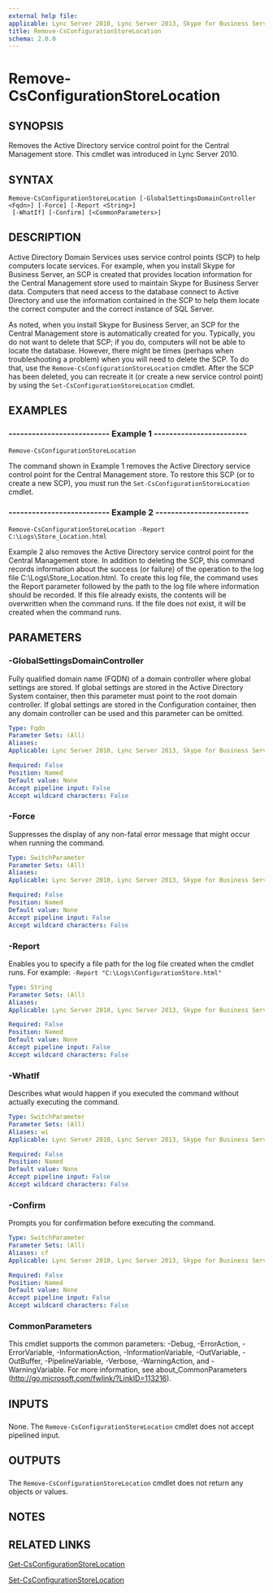 ```yaml
---
external help file: 
applicable: Lync Server 2010, Lync Server 2013, Skype for Business Server 2015
title: Remove-CsConfigurationStoreLocation
schema: 2.0.0
---
```


# Remove-CsConfigurationStoreLocation

## SYNOPSIS
Removes the Active Directory service control point for the Central Management store.
This cmdlet was introduced in Lync Server 2010.


## SYNTAX

```
Remove-CsConfigurationStoreLocation [-GlobalSettingsDomainController <Fqdn>] [-Force] [-Report <String>]
 [-WhatIf] [-Confirm] [<CommonParameters>]
```

## DESCRIPTION
Active Directory Domain Services uses service control points (SCP) to help computers locate services.
For example, when you install Skype for Business Server, an SCP is created that provides location information for the Central Management store used to maintain Skype for Business Server data.
Computers that need access to the database connect to Active Directory and use the information contained in the SCP to help them locate the correct computer and the correct instance of SQL Server.

As noted, when you install Skype for Business Server, an SCP for the Central Management store is automatically created for you.
Typically, you do not want to delete that SCP; if you do, computers will not be able to locate the database.
However, there might be times (perhaps when troubleshooting a problem) when you will need to delete the SCP.
To do that, use the `Remove-CsConfigurationStoreLocation` cmdlet.
After the SCP has been deleted, you can recreate it (or create a new service control point) by using the `Set-CsConfigurationStoreLocation` cmdlet.


## EXAMPLES

### -------------------------- Example 1 ------------------------
```
Remove-CsConfigurationStoreLocation
```

The command shown in Example 1 removes the Active Directory service control point for the Central Management store.
To restore this SCP (or to create a new SCP), you must run the `Set-CsConfigurationStoreLocation` cmdlet.


### -------------------------- Example 2 ------------------------
```
Remove-CsConfigurationStoreLocation -Report C:\Logs\Store_Location.html
```

Example 2 also removes the Active Directory service control point for the Central Management store.
In addition to deleting the SCP, this command records information about the success (or failure) of the operation to the log file C:\Logs\Store_Location.html.
To create this log file, the command uses the Report parameter followed by the path to the log file where information should be recorded.
If this file already exists, the contents will be overwritten when the command runs.
If the file does not exist, it will be created when the command runs.


## PARAMETERS

### -GlobalSettingsDomainController
Fully qualified domain name (FQDN) of a domain controller where global settings are stored.
If global settings are stored in the Active Directory System container, then this parameter must point to the root domain controller.
If global settings are stored in the Configuration container, then any domain controller can be used and this parameter can be omitted.

```yaml
Type: Fqdn
Parameter Sets: (All)
Aliases: 
Applicable: Lync Server 2010, Lync Server 2013, Skype for Business Server 2015

Required: False
Position: Named
Default value: None
Accept pipeline input: False
Accept wildcard characters: False
```

### -Force
Suppresses the display of any non-fatal error message that might occur when running the command.

```yaml
Type: SwitchParameter
Parameter Sets: (All)
Aliases: 
Applicable: Lync Server 2010, Lync Server 2013, Skype for Business Server 2015

Required: False
Position: Named
Default value: None
Accept pipeline input: False
Accept wildcard characters: False
```

### -Report
Enables you to specify a file path for the log file created when the cmdlet runs.
For example: `-Report "C:\Logs\ConfigurationStore.html"`

 ```yaml
Type: String
Parameter Sets: (All)
Aliases: 
Applicable: Lync Server 2010, Lync Server 2013, Skype for Business Server 2015

Required: False
Position: Named
Default value: None
Accept pipeline input: False
Accept wildcard characters: False
```

### -WhatIf
Describes what would happen if you executed the command without actually executing the command.

```yaml
Type: SwitchParameter
Parameter Sets: (All)
Aliases: wi
Applicable: Lync Server 2010, Lync Server 2013, Skype for Business Server 2015

Required: False
Position: Named
Default value: None
Accept pipeline input: False
Accept wildcard characters: False
```

### -Confirm
Prompts you for confirmation before executing the command.

```yaml
Type: SwitchParameter
Parameter Sets: (All)
Aliases: cf
Applicable: Lync Server 2010, Lync Server 2013, Skype for Business Server 2015

Required: False
Position: Named
Default value: None
Accept pipeline input: False
Accept wildcard characters: False
```

### CommonParameters
This cmdlet supports the common parameters: -Debug, -ErrorAction, -ErrorVariable, -InformationAction, -InformationVariable, -OutVariable, -OutBuffer, -PipelineVariable, -Verbose, -WarningAction, and -WarningVariable. For more information, see about_CommonParameters (http://go.microsoft.com/fwlink/?LinkID=113216).

## INPUTS

###  
None.
The `Remove-CsConfigurationStoreLocation` cmdlet does not accept pipelined input.

## OUTPUTS

###  
The `Remove-CsConfigurationStoreLocation` cmdlet does not return any objects or values.

## NOTES

## RELATED LINKS

[Get-CsConfigurationStoreLocation](Get-CsConfigurationStoreLocation.md)

[Set-CsConfigurationStoreLocation](Set-CsConfigurationStoreLocation.md)
